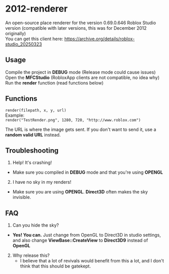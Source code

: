 # 2012-renderer  
An open-source place renderer for the version 0.69.0.646 Roblox Studio version (compatible with later versions, this was for December 2012 originally)  
You can get this client here: https://archive.org/details/roblox-studio_20250323  

## Usage  
Compile the project in **DEBUG** mode (Release mode could cause issues)  
Open the **MFCStudio** (RobloxApp clients are not compatible, no idea why)  
Run the **render** function (read functions below)

## Functions  
`render(filepath, x, y, url)`  
Example:  
`render("TestRender.png", 1280, 720, "http://www.roblox.com")`  

The URL is where the image gets sent. If you don't want to send it, use a **random valid URL** instead.  
  
## Troubleshooting
1. Help! It's crashing!  
  - Make sure you compiled in **DEBUG** mode and that you're using **OPENGL**

2. I have no sky in my renders!
  - Make sure you are using **OPENGL**. **Direct3D** often makes the sky invisible.  
  
## FAQ
1. Can you hide the sky?
  - **Yes! You can.** Just change from OpenGL to Direct3D in studio settings, and also change **ViewBase::CreateView** to **Direct3D9** instead of **OpenGL**  
  
2. Why release this?  
   - I believe that a lot of revivals would benefit from this a lot, and I don't think that this should be gatekept.  
